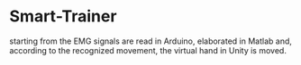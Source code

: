 # Smart-Trainer

starting from the EMG signals are read in Arduino, elaborated in Matlab and, according to the recognized movement, the virtual hand in Unity is moved.
